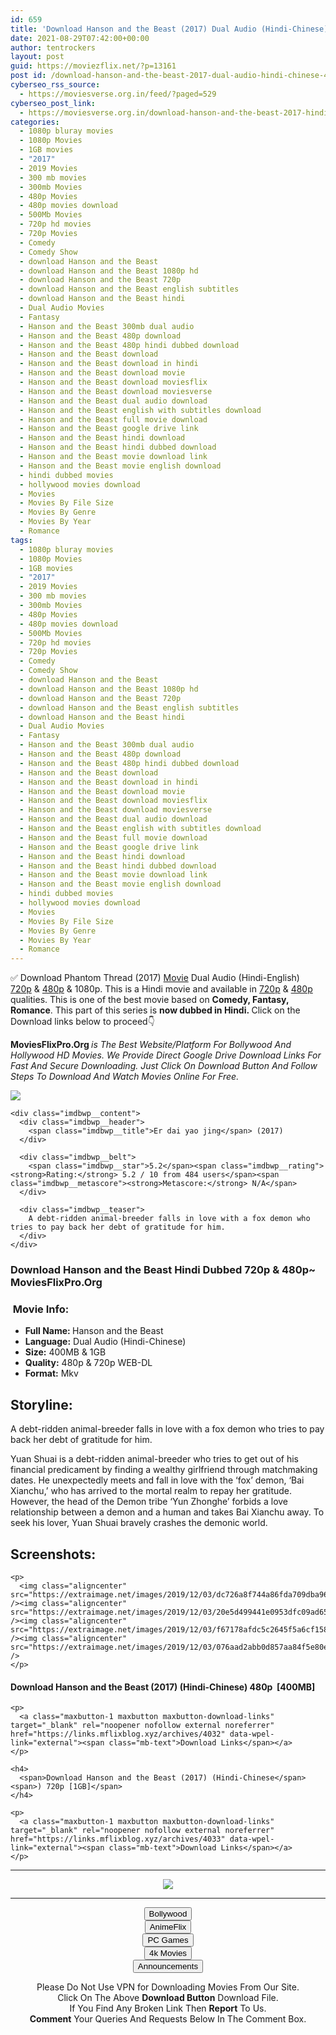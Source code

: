 ```yaml
---
id: 659
title: 'Download Hanson and the Beast (2017) Dual Audio (Hindi-Chinese) 480p [400MB] || 720p 1GB]'
date: 2021-08-29T07:42:00+00:00
author: tentrockers
layout: post
guid: https://moviezflix.net/?p=13161
post id: /download-hanson-and-the-beast-2017-dual-audio-hindi-chinese-480p-400mb-720p-1gb/
cyberseo_rss_source:
  - https://moviesverse.org.in/feed/?paged=529
cyberseo_post_link:
  - https://moviesverse.org.in/download-hanson-and-the-beast-2017-hindi-480p-720p/
categories:
  - 1080p bluray movies
  - 1080p Movies
  - 1GB movies
  - "2017"
  - 2019 Movies
  - 300 mb movies
  - 300mb Movies
  - 480p Movies
  - 480p movies download
  - 500Mb Movies
  - 720p hd movies
  - 720p Movies
  - Comedy
  - Comedy Show
  - download Hanson and the Beast
  - download Hanson and the Beast 1080p hd
  - download Hanson and the Beast 720p
  - download Hanson and the Beast english subtitles
  - download Hanson and the Beast hindi
  - Dual Audio Movies
  - Fantasy
  - Hanson and the Beast 300mb dual audio
  - Hanson and the Beast 480p download
  - Hanson and the Beast 480p hindi dubbed download
  - Hanson and the Beast download
  - Hanson and the Beast download in hindi
  - Hanson and the Beast download movie
  - Hanson and the Beast download moviesflix
  - Hanson and the Beast download moviesverse
  - Hanson and the Beast dual audio download
  - Hanson and the Beast english with subtitles download
  - Hanson and the Beast full movie download
  - Hanson and the Beast google drive link
  - Hanson and the Beast hindi download
  - Hanson and the Beast hindi dubbed download
  - Hanson and the Beast movie download link
  - Hanson and the Beast movie english download
  - hindi dubbed movies
  - hollywood movies download
  - Movies
  - Movies By File Size
  - Movies By Genre
  - Movies By Year
  - Romance
tags:
  - 1080p bluray movies
  - 1080p Movies
  - 1GB movies
  - "2017"
  - 2019 Movies
  - 300 mb movies
  - 300mb Movies
  - 480p Movies
  - 480p movies download
  - 500Mb Movies
  - 720p hd movies
  - 720p Movies
  - Comedy
  - Comedy Show
  - download Hanson and the Beast
  - download Hanson and the Beast 1080p hd
  - download Hanson and the Beast 720p
  - download Hanson and the Beast english subtitles
  - download Hanson and the Beast hindi
  - Dual Audio Movies
  - Fantasy
  - Hanson and the Beast 300mb dual audio
  - Hanson and the Beast 480p download
  - Hanson and the Beast 480p hindi dubbed download
  - Hanson and the Beast download
  - Hanson and the Beast download in hindi
  - Hanson and the Beast download movie
  - Hanson and the Beast download moviesflix
  - Hanson and the Beast download moviesverse
  - Hanson and the Beast dual audio download
  - Hanson and the Beast english with subtitles download
  - Hanson and the Beast full movie download
  - Hanson and the Beast google drive link
  - Hanson and the Beast hindi download
  - Hanson and the Beast hindi dubbed download
  - Hanson and the Beast movie download link
  - Hanson and the Beast movie english download
  - hindi dubbed movies
  - hollywood movies download
  - Movies
  - Movies By File Size
  - Movies By Genre
  - Movies By Year
  - Romance
---
```

<div class="thecontent clearfix">
  <p>
    ✅ Download Phantom Thread (2017) <a href="https://moviesverse.org.in/category/movies/" data-wpel-link="internal">Movie</a> Dual Audio (Hindi-English) <a href="https://moviesverse.org.in/720p-movies/" data-wpel-link="internal">720p</a>&nbsp;&&nbsp;<a href="https://moviesverse.org.in/480p-movies/" data-wpel-link="internal">480p</a> & 1080p. This is a Hindi movie and available in <a href="https://moviesverse.org.in/720p-movies/" data-wpel-link="internal">720p</a>&nbsp;&&nbsp;<a href="https://moviesverse.org.in/480p-movies/" data-wpel-link="internal">480p</a> qualities. This is one of the best movie based on <strong>Comedy, Fantasy, Romance</strong>. This part of this series is <strong>now dubbed in <span>Hindi.&nbsp;</span></strong><span>Click on the Download links below to proceed👇</span>
  </p>
  
  <p>
    <strong><span>MoviesFlixPro.Org&nbsp;</span></strong><em>is The Best Website/Platform For Bollywood And Hollywood HD Movies. We Provide Direct Google Drive Download Links For Fast And Secure Downloading. Just Click On Download Button And Follow Steps To&nbsp;Download And Watch Movies Online For Free.</em>
  </p>
  
  <div class="imdbwp imdbwp--movie dark">
    <div class="imdbwp__thumb">
      <a class="imdbwp__link" target="_blank" title="Er dai yao jing" href="https://www.imdb.com/title/tt7787418/" rel="nofollow external noopener noreferrer" data-wpel-link="external"><img class="imdbwp__img" src="https://m.media-amazon.com/images/M/MV5BNWNlZTQ0ZmQtMWY5Yy00ZmQ4LThhNzQtYjEyMTc2ZjA3ZTU2XkEyXkFqcGdeQXVyNzI1NzMxNzM@._V1_SX300.jpg" /></a>
    </div>
    
    <div class="imdbwp__content">
      <div class="imdbwp__header">
        <span class="imdbwp__title">Er dai yao jing</span> (2017)
      </div>
      
      <div class="imdbwp__belt">
        <span class="imdbwp__star">5.2</span><span class="imdbwp__rating"><strong>Rating:</strong> 5.2 / 10 from 484 users</span><span class="imdbwp__metascore"><strong>Metascore:</strong> N/A</span>
      </div>
      
      <div class="imdbwp__teaser">
        A debt-ridden animal-breeder falls in love with a fox demon who tries to pay back her debt of gratitude for him.
      </div>
    </div>
  </div>
  
  <h3>
    <span>Download Hanson and the Beast Hindi Dubbed 720p & 480p~ MoviesFlixPro.Org</span>
  </h3>
  
  <h3>
    <span>&nbsp;Movie Info:&nbsp;</span>
  </h3>
  
  <ul>
    <li>
      <strong>Full Name: </strong>Hanson and the Beast
    </li>
    <li>
      <strong>Language:</strong> Dual Audio (Hindi-Chinese)
    </li>
    <li>
      <strong>Size:</strong> 400MB & 1GB
    </li>
    <li>
      <strong>Quality:</strong> 480p & 720p WEB-DL
    </li>
    <li>
      <strong>Format:</strong>&nbsp;Mkv
    </li>
  </ul>
  
  <h2>
    <span>Storyline:</span>
  </h2>
  
  <p>
    A debt-ridden animal-breeder falls in love with a fox demon who tries to pay back her debt of gratitude for him.
  </p>
  
  <div>
    Yuan Shuai is a debt-ridden animal-breeder who tries to get out of his financial predicament by finding a wealthy girlfriend through matchmaking dates. He unexpectedly meets and fall in love with the ‘fox’ demon, ‘Bai Xianchu,’ who has arrived to the mortal realm to repay her gratitude. However, the head of the Demon tribe ‘Yun Zhonghe’ forbids a love relationship between a demon and a human and takes Bai Xianchu away. To seek his lover, Yuan Shuai bravely crashes the demonic world.
  </div>
  
  <div class="summary_text">
    <h2>
      <span>Screenshots:</span>
    </h2>
    
    <p>
      <img class="aligncenter" src="https://extraimage.net/images/2019/12/03/dc726a8f744a86fda709dba96c826422.jpg" /><img class="aligncenter" src="https://extraimage.net/images/2019/12/03/20e5d499441e0953dfc09ad6550db7c9.jpg" /><img class="aligncenter" src="https://extraimage.net/images/2019/12/03/f67178afdc5c2645f5a6cf1585d02a13.jpg" /><img class="aligncenter" src="https://extraimage.net/images/2019/12/03/076aad2abb0d857aa84f5e80e168d397.jpg" />
    </p>
  </div>
  
  <div class="inline canwrap">
    <h4>
      <span>Download Hanson and the Beast (2017) (Hindi-Chinese) </span><span>480p&nbsp; [400MB]</span>
    </h4>
    
    <p>
      <a class="maxbutton-1 maxbutton maxbutton-download-links" target="_blank" rel="noopener nofollow external noreferrer" href="https://links.mflixblog.xyz/archives/4032" data-wpel-link="external"><span class="mb-text">Download Links</span></a>
    </p>
    
    <h4>
      <span>Download Hanson and the Beast (2017) (Hindi-Chinese</span><span>) 720p [1GB]</span>
    </h4>
    
    <p>
      <a class="maxbutton-1 maxbutton maxbutton-download-links" target="_blank" rel="noopener nofollow external noreferrer" href="https://links.mflixblog.xyz/archives/4033" data-wpel-link="external"><span class="mb-text">Download Links</span></a>
    </p>
  </div>
</div>

<center>
  </p> 
  
  <hr />
  
  <p>
    <a href="http://gdrivepro.xyz/join.php" data-wpel-link="external" target="_blank" rel="nofollow external noopener noreferrer"><img src="https://i.imgur.com/FhMdWdW.png" /></a>
  </p>
  
  <hr />
  
  <p>
    <a href="https://dogemovies.xyz" target="_blank" data-wpel-link="external" rel="nofollow external noopener noreferrer"><button class="button button5">Bollywood</button></a><br /> <a href="https://animeflix.in" target="_blank" data-wpel-link="external" rel="nofollow external noopener noreferrer"><button class="button button5">AnimeFlix</button></a><br /> <a href="https://gamesflix.net/" target="_blank" data-wpel-link="external" rel="nofollow external noopener noreferrer"><button class="button button5">PC Games</button></a><br /> <a href="https://uhdmovies.in" target="_blank" data-wpel-link="external" rel="nofollow external noopener noreferrer"><button class="button button5">4k Movies</button></a><br /> <a href="https://moviesverse.org.in/announcements/" target="_blank" data-wpel-link="internal" rel="noopener"><button class="button button5">Announcements</button></a>
  </p>
  
  <div class="alert alert-danger">
    Please Do Not Use VPN for Downloading Movies From Our Site.
  </div>
  
  <div class="alert alert-success">
    Click On The Above <strong>Download Button</strong> Download File.
  </div>
  
  <div class="alert alert-warning">
    If You Find Any Broken Link Then <strong>Report</strong> To Us.
  </div>
  
  <div class="alert alert-info">
    <strong>Comment</strong> Your Queries And Requests Below In The Comment Box.
  </div>
  
  <p>
    </center>
  </p>